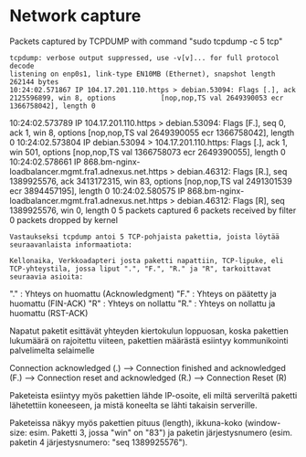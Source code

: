 # Network capture

Packets captured by TCPDUMP with command "sudo tcpdump -c 5 tcp"

    tcpdump: verbose output suppressed, use -v[v]... for full protocol decode
    listening on enp0s1, link-type EN10MB (Ethernet), snapshot length 262144 bytes
    10:24:02.571867 IP 104.17.201.110.https > debian.53094: Flags [.], ack 2125596899, win 8, options           [nop,nop,TS val 2649390053 ecr 1366758042], length 0

10:24:02.573789 IP 104.17.201.110.https > debian.53094: Flags [F.], seq 0, ack 1, win 8, options [nop,nop,TS val 2649390055 ecr 1366758042], length 0
10:24:02.573804 IP debian.53094 > 104.17.201.110.https: Flags [.], ack 1, win 501, options [nop,nop,TS val 1366758073 ecr 2649390055], length 0
10:24:02.578661 IP 868.bm-nginx-loadbalancer.mgmt.fra1.adnexus.net.https > debian.46312: Flags [R.], seq 1389925576, ack 3413172315, win 83, options [nop,nop,TS val 2491301539 ecr 3894457195], length 0
10:24:02.580575 IP 868.bm-nginx-loadbalancer.mgmt.fra1.adnexus.net.https > debian.46312: Flags [R], seq 1389925576, win 0, length 0
5 packets captured
6 packets received by filter
0 packets dropped by kernel


    Vastaukseksi tcpdump antoi 5 TCP-pohjaista pakettia, joista löytää seuraavanlaista informaatiota:

    Kellonaika, Verkkoadapteri josta paketti napattiin, TCP-lipuke, eli TCP-yhteystila, jossa liput ".", "F.", "R." ja "R", tarkoittavat seuraavia asioita:

"." : Yhteys on huomattu (Acknowledgment)
"F." : Yhteys on päätetty ja huomattu (FIN-ACK)
"R" : Yhteys on nollattu
"R." : Yhteys on nollattu ja huomattu (RST-ACK)


Napatut paketit esittävät yhteyden kiertokulun loppuosan, koska pakettien lukumäärä on rajoitettu viiteen, pakettien määrästä esiintyy kommunikointi palvelimelta selaimelle

Connection acknowledged (.) --> Connection finished and acknowledged (F.) --> Connection reset and acknowledged (R.) --> Connection Reset (R)

Paketeista esiintyy myös pakettien lähde IP-osoite, eli miltä serveriltä paketti lähetettiin koneeseen, ja mistä koneelta se lähti takaisin serverille.

Paketeissa näkyy myös pakettien pituus (length), ikkuna-koko (window-size: esim. Paketti 3, jossa "win" on "83") ja paketin järjestysnumero (esim. paketin 4 järjestysnumero: "seq 1389925576").
    
    


